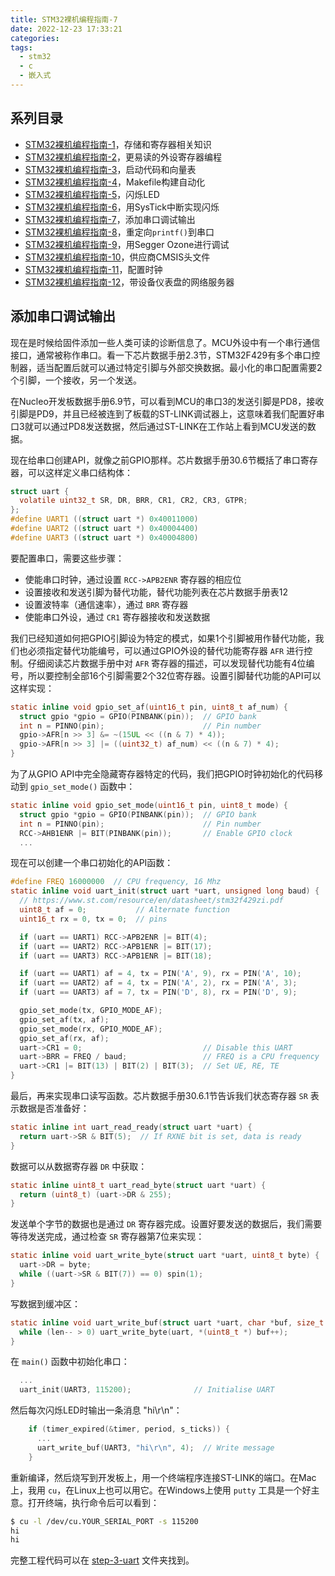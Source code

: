 ```yaml
---
title: STM32裸机编程指南-7
date: 2022-12-23 17:33:21
categories:
tags:
  - stm32
  - c
  - 嵌入式
---
```


## 系列目录

- [STM32裸机编程指南-1](https://blog.boringhex.top/posts/2abdb43ecdc4/)，存储和寄存器相关知识
- [STM32裸机编程指南-2](https://blog.boringhex.top/posts/53af60238dce/)，更易读的外设寄存器编程
- [STM32裸机编程指南-3](https://blog.boringhex.top/posts/cc73e56feda0/)，启动代码和向量表
- [STM32裸机编程指南-4](https://blog.boringhex.top/posts/57d7925e7f4f/)，Makefile构建自动化
- [STM32裸机编程指南-5](https://blog.boringhex.top/posts/226482b34545/)，闪烁LED
- [STM32裸机编程指南-6](https://blog.boringhex.top/posts/478f6c49e293/)，用SysTick中断实现闪烁
- [STM32裸机编程指南-7](https://blog.boringhex.top/posts/298f98762c24/)，添加串口调试输出
- [STM32裸机编程指南-8](https://blog.boringhex.top/posts/ce3b41307e0f/)，重定向`printf()`到串口
- [STM32裸机编程指南-9](https://blog.boringhex.top/posts/900d69f44652/)，用Segger Ozone进行调试
- [STM32裸机编程指南-10](https://blog.boringhex.top/posts/f10c21815d82/)，供应商CMSIS头文件
- [STM32裸机编程指南-11](https://blog.boringhex.top/posts/b3d855feddc7/)，配置时钟
- [STM32裸机编程指南-12](https://blog.boringhex.top/posts/2a889018d2a3/)，带设备仪表盘的网络服务器

## 添加串口调试输出

现在是时候给固件添加一些人类可读的诊断信息了。MCU外设中有一个串行通信接口，通常被称作串口。看一下芯片数据手册2.3节，STM32F429有多个串口控制器，适当配置后就可以通过特定引脚与外部交换数据。最小化的串口配置需要2个引脚，一个接收，另一个发送。

在Nucleo开发板数据手册6.9节，可以看到MCU的串口3的发送引脚是PD8，接收引脚是PD9，并且已经被连到了板载的ST-LINK调试器上，这意味着我们配置好串口3就可以通过PD8发送数据，然后通过ST-LINK在工作站上看到MCU发送的数据。

现在给串口创建API，就像之前GPIO那样。芯片数据手册30.6节概括了串口寄存器，可以这样定义串口结构体：

```c
struct uart {
  volatile uint32_t SR, DR, BRR, CR1, CR2, CR3, GTPR;
};
#define UART1 ((struct uart *) 0x40011000)
#define UART2 ((struct uart *) 0x40004400)
#define UART3 ((struct uart *) 0x40004800)
```

<!-- more -->

要配置串口，需要这些步骤：

- 使能串口时钟，通过设置 `RCC->APB2ENR` 寄存器的相应位
- 设置接收和发送引脚为替代功能，替代功能列表在芯片数据手册表12
- 设置波特率（通信速率），通过 `BRR` 寄存器
- 使能串口外设，通过 `CR1` 寄存器接收和发送数据

我们已经知道如何把GPIO引脚设为特定的模式，如果1个引脚被用作替代功能，我们也必须指定替代功能编号，可以通过GPIO外设的替代功能寄存器 `AFR` 进行控制。仔细阅读芯片数据手册中对 `AFR` 寄存器的描述，可以发现替代功能有4位编号，所以要控制全部16个引脚需要2个32位寄存器。设置引脚替代功能的API可以这样实现：

```c
static inline void gpio_set_af(uint16_t pin, uint8_t af_num) {
  struct gpio *gpio = GPIO(PINBANK(pin));  // GPIO bank
  int n = PINNO(pin);                      // Pin number
  gpio->AFR[n >> 3] &= ~(15UL << ((n & 7) * 4));
  gpio->AFR[n >> 3] |= ((uint32_t) af_num) << ((n & 7) * 4);
}
```

为了从GPIO API中完全隐藏寄存器特定的代码，我们把GPIO时钟初始化的代码移动到 `gpio_set_mode()` 函数中：

```c
static inline void gpio_set_mode(uint16_t pin, uint8_t mode) {
  struct gpio *gpio = GPIO(PINBANK(pin));  // GPIO bank
  int n = PINNO(pin);                      // Pin number
  RCC->AHB1ENR |= BIT(PINBANK(pin));       // Enable GPIO clock
  ...
```

现在可以创建一个串口初始化的API函数：

```c
#define FREQ 16000000  // CPU frequency, 16 Mhz
static inline void uart_init(struct uart *uart, unsigned long baud) {
  // https://www.st.com/resource/en/datasheet/stm32f429zi.pdf
  uint8_t af = 0;           // Alternate function
  uint16_t rx = 0, tx = 0;  // pins

  if (uart == UART1) RCC->APB2ENR |= BIT(4);
  if (uart == UART2) RCC->APB1ENR |= BIT(17);
  if (uart == UART3) RCC->APB1ENR |= BIT(18);

  if (uart == UART1) af = 4, tx = PIN('A', 9), rx = PIN('A', 10);
  if (uart == UART2) af = 4, tx = PIN('A', 2), rx = PIN('A', 3);
  if (uart == UART3) af = 7, tx = PIN('D', 8), rx = PIN('D', 9);

  gpio_set_mode(tx, GPIO_MODE_AF);
  gpio_set_af(tx, af);
  gpio_set_mode(rx, GPIO_MODE_AF);
  gpio_set_af(rx, af);
  uart->CR1 = 0;                           // Disable this UART
  uart->BRR = FREQ / baud;                 // FREQ is a CPU frequency 
  uart->CR1 |= BIT(13) | BIT(2) | BIT(3);  // Set UE, RE, TE
}
```

最后，再来实现串口读写函数。芯片数据手册30.6.1节告诉我们状态寄存器 `SR` 表示数据是否准备好：

```c
static inline int uart_read_ready(struct uart *uart) {
  return uart->SR & BIT(5);  // If RXNE bit is set, data is ready
}
```

数据可以从数据寄存器 `DR` 中获取：

```c
static inline uint8_t uart_read_byte(struct uart *uart) {
  return (uint8_t) (uart->DR & 255);
}
```

发送单个字节的数据也是通过 `DR` 寄存器完成。设置好要发送的数据后，我们需要等待发送完成，通过检查 `SR` 寄存器第7位来实现：

```c
static inline void uart_write_byte(struct uart *uart, uint8_t byte) {
  uart->DR = byte;
  while ((uart->SR & BIT(7)) == 0) spin(1);
}
```

写数据到缓冲区：

```c
static inline void uart_write_buf(struct uart *uart, char *buf, size_t len) {
  while (len-- > 0) uart_write_byte(uart, *(uint8_t *) buf++);
}
```

在 `main()` 函数中初始化串口：

```c
  ...
  uart_init(UART3, 115200);              // Initialise UART
```

然后每次闪烁LED时输出一条消息 "hi\r\n"：

```c
    if (timer_expired(&timer, period, s_ticks)) {
      ...
      uart_write_buf(UART3, "hi\r\n", 4);  // Write message
    }
```

重新编译，然后烧写到开发板上，用一个终端程序连接ST-LINK的端口。在Mac上，我用 `cu`，在Linux上也可以用它。在Windows上使用 `putty` 工具是一个好主意。打开终端，执行命令后可以看到：

```sh
$ cu -l /dev/cu.YOUR_SERIAL_PORT -s 115200
hi
hi
```

完整工程代码可以在 [step-3-uart](https://github.com/cpq/bare-metal-programming-guide/tree/main/step-3-uart) 文件夹找到。
